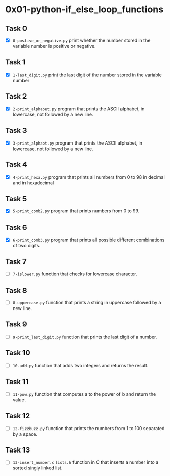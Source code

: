 # 0x01-python-if_else_loop_functions

## Task 0
- [x] `0-postive_or_negative.py` print whether the number stored in the variable number is positive or negative.

## Task 1
- [x] `1-last_digit.py` print the last digit of the number stored in the variable number

## Task 2
- [x] `2-print_alphabet.py` program that prints the ASCII alphabet, in lowercase, not followed by a new line.

## Task 3
- [x] `3-print_alphabt.py` program that prints the ASCII alphabet, in lowercase, not followed by a new line.

## Task 4
- [x] `4-print_hexa.py` program that prints all numbers from 0 to 98 in decimal and in hexadecimal 

## Task 5
- [x] `5-print_comb2.py` program that prints numbers from 0 to 99.

## Task 6
-[x] `6-print_comb3.py` program that prints all possible different combinations of two digits.

## Task 7
- [ ] `7-islower.py` function that checks for lowercase character.

## Task 8
- [ ] `8-uppercase.py` function that prints a string in uppercase followed by a new line.

## Task 9
- [ ] `9-print_last_digit.py` function that prints the last digit of a number.

## Task 10
- [ ] `10-add.py` function that adds two integers and returns the result.

## Task 11
- [ ] `11-pow.py` function that computes a to the power of b and return the value.

## Task 12
- [ ] `12-fizzbuzz.py` function that prints the numbers from 1 to 100 separated by a space.

## Task 13
- [ ] `13-insert_number.c` `lists.h` function in C that inserts a number into a sorted singly linked list.

